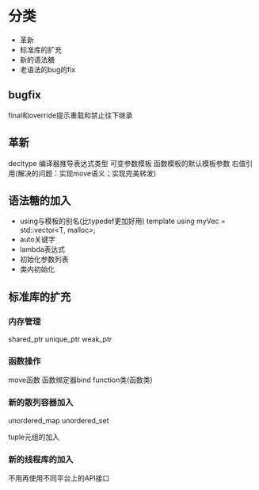 # 分类
* 革新
* 标准库的扩充
* 新的语法糖
* 老语法的bug的fix

## bugfix
final和override提示重载和禁止往下继承

## 革新

decltype   编译器推导表达式类型
可变参数模板
函数模板的默认模板参数
右值引用(解决的问题：实现move语义；实现完美转发)


## 语法糖的加入

* using与模板的别名(比typedef更加好用)
    template<typename T>
    using myVec = std::vector<T, malloc<T>>;
* auto关键字
* lambda表达式
* 初始化参数列表
* 类内初始化
  


## 标准库的扩充

### 内存管理

shared_ptr
unique_ptr
weak_ptr

### 函数操作

move函数
函数绑定器bind
function类(函数类)

### 新的散列容器加入

unordered_map
unordered_set

tuple元组的加入

### 新的线程库的加入

不用再使用不同平台上的API接口

